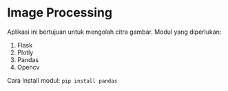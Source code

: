 # Image Processing
Aplikasi ini bertujuan untuk mengolah citra gambar.
Modul yang diperlukan:
1. Flask
2. Plotly
3. Pandas
4. Opencv

Cara Install modul:
<code>pip install pandas</code>
